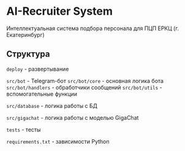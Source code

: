 # AI-Recruiter System

Интеллектуальная система подбора персонала для ПЦП ЕРКЦ (г. Екатеринбург)

## Структура

`deploy` - развертывание

`src/bot` - Telegram-бот
`src/bot/core` - основная логика бота
`src/bot/handlers` - обработчики сообщений
`src/bot/utils` - вспомогательные функции

`src/database` - логика работы с БД

`src/gigachat` - логика работы с моделью GigaChat

`tests` - тесты

`requirements.txt` - зависимости Python
